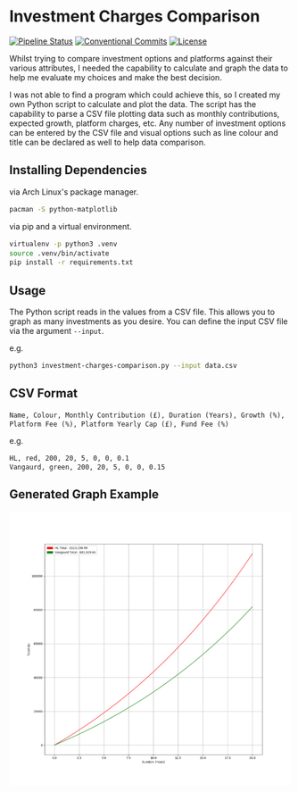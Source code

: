 # Investment Charges Comparison
[![Pipeline Status](https://gitlab.com/DeveloperC/investment-charges-comparison/badges/master/pipeline.svg)](https://gitlab.com/DeveloperC/investment-charges-comparison/-/pipelines)
[![Conventional Commits](https://img.shields.io/badge/Conventional%20Commits-1.0.0-yellow.svg)](https://conventionalcommits.org)
[![License](https://img.shields.io/badge/License-AGPLv3-blue.svg)](https://www.gnu.org/licenses/agpl-3.0)


Whilst trying to compare investment options and platforms against their various attributes, I needed the capability to calculate and graph the data to help me evaluate my choices and make the best decision.

I was not able to find a program which could achieve this, so I created my own Python script to calculate and plot the data. The script has the capability to parse a CSV file plotting data such as monthly contributions, expected growth, platform charges, etc. Any number of investment options can be entered by the CSV file and visual options such as line colour and title can be declared as well to help data comparison.


## Installing Dependencies
via Arch Linux's package manager.

```sh
pacman -S python-matplotlib
```

via pip and a virtual environment.

```sh
virtualenv -p python3 .venv
source .venv/bin/activate
pip install -r requirements.txt
```


## Usage
The Python script reads in the values from a CSV file. This allows you to graph as many investments as you desire. You can define the input CSV file via the argument `--input`.

e.g.

```sh
python3 investment-charges-comparison.py --input data.csv
```


## CSV Format
```
Name, Colour, Monthly Contribution (£), Duration (Years), Growth (%), Platform Fee (%), Platform Yearly Cap (£), Fund Fee (%)
```

e.g.

```
HL, red, 200, 20, 5, 0, 0, 0.1
Vangaurd, green, 200, 20, 5, 0, 0, 0.15
```


## Generated Graph Example
![Generated graph example output.](./example.png)
